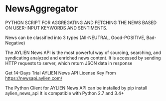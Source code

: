 # NewsAggregator
PYTHON SCRIPT FOR AGGREGATING AND FETCHING THE NEWS BASED ON USER-INPUT KEYWORDS AND SENTIMENTS.

News can be classified into 3 types (All-NEUTRAL, Good-POSITIVE, Bad-Negative)

The AYLIEN News API is the most powerful way of sourcing, searching, and syndicating analyzed and enriched news content. It is accessed by sending HTTP requests to server, which return JSON data in response

Get 14-Days Trial AYLIEN News API License Key From https://newsapi.aylien.com/

The Python Client for AYLIEN News API can be installed by pip install aylien_news_api
It is compatible with Python 2.7 and 3.4+
